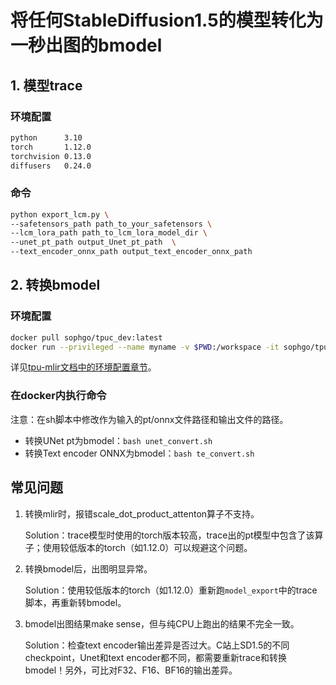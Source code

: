 # 将任何StableDiffusion1.5的模型转化为一秒出图的bmodel

## 1. 模型trace

### 环境配置
```sh
python      3.10 
torch       1.12.0
torchvision 0.13.0 
diffusers   0.24.0
```
### 命令
```sh
python export_lcm.py \
--safetensors_path path_to_your_safetensors \
--lcm_lora_path path_to_lcm_lora_model_dir \
--unet_pt_path output_Unet_pt_path  \
--text_encoder_onnx_path output_text_encoder_onnx_path
```

## 2. 转换bmodel

### 环境配置
```sh
docker pull sophgo/tpuc_dev:latest
docker run --privileged --name myname -v $PWD:/workspace -it sophgo/tpuc_dev:latest`
```
详见[tpu-mlir文档中的环境配置章节](https://tpumlir.org/docs/quick_start/02_env.html)。

### 在docker内执行命令
注意：在sh脚本中修改作为输入的pt/onnx文件路径和输出文件的路径。
- 转换UNet pt为bmodel：`bash unet_convert.sh`
- 转换Text encoder ONNX为bmodel：`bash te_convert.sh`

## 常见问题
1. 转换mlir时，报错scale_dot_product_attenton算子不支持。
    
    Solution：trace模型时使用的torch版本较高，trace出的pt模型中包含了该算子；使用较低版本的torch（如1.12.0）可以规避这个问题。
2. 转换bmodel后，出图明显异常。

    Solution：使用较低版本的torch（如1.12.0）重新跑`model_export`中的trace脚本，再重新转bmodel。
3. bmodel出图结果make sense，但与纯CPU上跑出的结果不完全一致。
    
    Solution：检查text encoder输出差异是否过大。C站上SD1.5的不同checkpoint，Unet和text encoder都不同，都需要重新trace和转换bmodel！另外，可比对F32、F16、BF16的输出差异。
